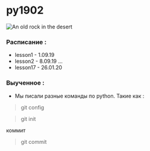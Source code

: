 # py1902
![An old rock in the desert](https://upload.wikimedia.org/wikipedia/commons/thumb/c/c3/Python-logo-notext.svg/200px-Python-logo-notext.svg.png)

### Расписание :
* lesson1 - 1.09.19
* lesson2 - 8.09.19
...
* lesson17 - 26.01.20
### Выученное :
* Мы писали разные команды по python. Такие как :
> git config

> git init

коммит
> git commit



